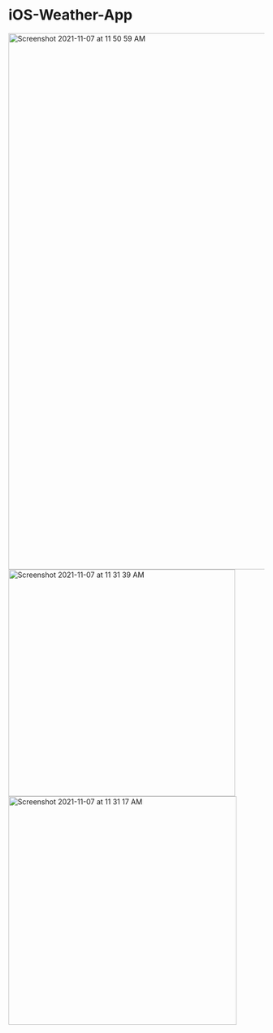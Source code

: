 # iOS-Weather-App
<img width="1054" alt="Screenshot 2021-11-07 at 11 50 59 AM" src="https://github.com/pushanweb/iOS-Weather-App/assets/61117657/9783f4a2-00ab-40ab-96b5-82d7871fd8fa">
<img width="446" alt="Screenshot 2021-11-07 at 11 31 39 AM" src="https://github.com/pushanweb/iOS-Weather-App/assets/61117657/430a767e-bc2b-41a5-9846-4cddc26ab807">
<img width="449" alt="Screenshot 2021-11-07 at 11 31 17 AM" src="https://github.com/pushanweb/iOS-Weather-App/assets/61117657/bfff2748-906e-49cd-a715-c39307de7e6a">

